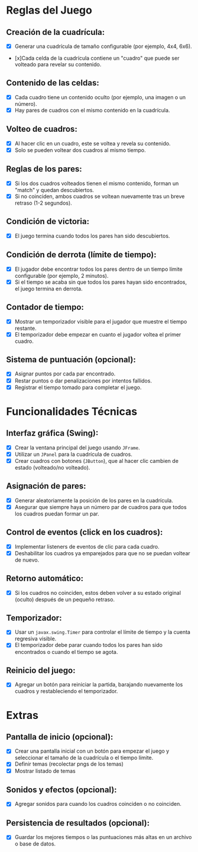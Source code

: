 # Reglas del Juego

## Creación de la cuadrícula:
- [x] Generar una cuadrícula de tamaño configurable (por ejemplo, 4x4, 6x6).
- [x]Cada celda de la cuadrícula contiene un "cuadro" que puede ser volteado para revelar su contenido.

## Contenido de las celdas:
- [x] Cada cuadro tiene un contenido oculto (por ejemplo, una imagen o un número).
- [x] Hay pares de cuadros con el mismo contenido en la cuadrícula.

## Volteo de cuadros:
- [x] Al hacer clic en un cuadro, este se voltea y revela su contenido.
- [x] Solo se pueden voltear dos cuadros al mismo tiempo.

## Reglas de los pares:
- [x] Si los dos cuadros volteados tienen el mismo contenido, forman un "match" y quedan descubiertos.
- [x] Si no coinciden, ambos cuadros se voltean nuevamente tras un breve retraso (1-2 segundos).

## Condición de victoria:
- [x] El juego termina cuando todos los pares han sido descubiertos.

## Condición de derrota (límite de tiempo):
- [x] El jugador debe encontrar todos los pares dentro de un tiempo límite configurable (por ejemplo, 2 minutos).
- [x] Si el tiempo se acaba sin que todos los pares hayan sido encontrados, el juego termina en derrota.

## Contador de tiempo:
- [x] Mostrar un temporizador visible para el jugador que muestre el tiempo restante.
- [x] El temporizador debe empezar en cuanto el jugador voltea el primer cuadro.

## Sistema de puntuación (opcional):
- [x] Asignar puntos por cada par encontrado.
- [x] Restar puntos o dar penalizaciones por intentos fallidos.
- [x] Registrar el tiempo tomado para completar el juego.

# Funcionalidades Técnicas

## Interfaz gráfica (Swing):
- [x] Crear la ventana principal del juego usando `JFrame`.
- [x] Utilizar un `JPanel` para la cuadrícula de cuadros.
- [x] Crear cuadros con botones (`JButton`), que al hacer clic cambien de estado (volteado/no volteado).

## Asignación de pares:
- [x] Generar aleatoriamente la posición de los pares en la cuadrícula.
- [x] Asegurar que siempre haya un número par de cuadros para que todos los cuadros puedan formar un par.

## Control de eventos (click en los cuadros):
- [x] Implementar listeners de eventos de clic para cada cuadro.
- [x] Deshabilitar los cuadros ya emparejados para que no se puedan voltear de nuevo.

## Retorno automático:
- [x] Si los cuadros no coinciden, estos deben volver a su estado original (oculto) después de un pequeño retraso.

## Temporizador:
- [x] Usar un `javax.swing.Timer` para controlar el límite de tiempo y la cuenta regresiva visible.
- [x] El temporizador debe parar cuando todos los pares han sido encontrados o cuando el tiempo se agota.

## Reinicio del juego:
- [x] Agregar un botón para reiniciar la partida, barajando nuevamente los cuadros y restableciendo el temporizador.

# Extras

## Pantalla de inicio (opcional):
- [x] Crear una pantalla inicial con un botón para empezar el juego y seleccionar el tamaño de la cuadrícula o el tiempo límite.
- [x] Definir temas (recolectar pngs de los temas)
- [x] Mostrar listado de temas
## Sonidos y efectos (opcional):
- [x] Agregar sonidos para cuando los cuadros coinciden o no coinciden.

## Persistencia de resultados (opcional):
- [x] Guardar los mejores tiempos o las puntuaciones más altas en un archivo o base de datos.

